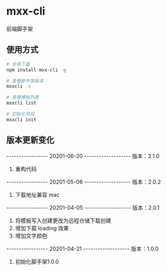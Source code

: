 # mxx-cli

前端脚手架

## 使用方式

```bash
# 全局下载
npm install mxx-cli -g

# 查看脚手架版本
mxxcli -v

# 查看模板列表
mxxcli list

# 初始化项目
mxxcli init
```

## 版本更新变化

-----------------  20201-06-20 -------------------
版本：2.1.0

1. 重构代码

-----------------  20201-05-06 -------------------
版本：2.0.2

1. 下载地址兼容 mac

-----------------  20201-04-05 -------------------
版本：2.0.1

1. 将模板写入创建更改为远程仓储下载创建
2. 增加下载 loading 效果
3. 增加文字颜色

-----------------  20201-04-21 -------------------
版本：1.0.0

1. 初始化脚手架1.0.0
